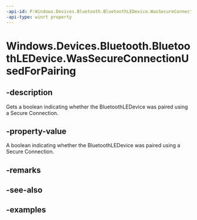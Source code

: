 ```yaml
---
-api-id: P:Windows.Devices.Bluetooth.BluetoothLEDevice.WasSecureConnectionUsedForPairing
-api-type: winrt property
---
```


<!-- Property syntax.
public bool WasSecureConnectionUsedForPairing { get; }
-->

# Windows.Devices.Bluetooth.BluetoothLEDevice.WasSecureConnectionUsedForPairing

## -description
Gets a boolean indicating whether the BluetoothLEDevice was paired using a Secure Connection.

## -property-value
A boolean indicating whether the BluetoothLEDevice was paired using a Secure Connection.

## -remarks

## -see-also

## -examples

